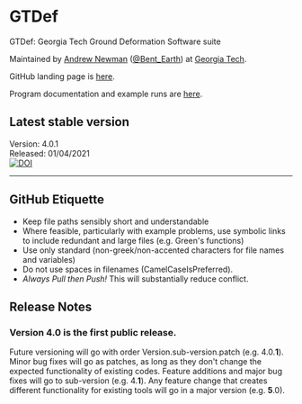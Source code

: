 # GTDef
GTDef: Georgia Tech Ground Deformation Software suite

Maintained by [Andrew Newman](http://geophysics.eas.gatech.edu) ([@Bent_Earth](https://twitter.com/Bent_Earth)) at [Georgia Tech](www.gatech.edu).

GitHub landing page is [here](https://avnewman.github.io/GTDef/).

Program documentation and example runs are [here](https://avnewman.github.io/GTDef/documentation/).

## Latest stable version
Version: 4.0.1  
Released: 01/04/2021  
[![DOI](https://zenodo.org/badge/283332126.svg)](https://zenodo.org/badge/latestdoi/283332126)

-----------
## GitHub Etiquette

* Keep file paths sensibly short and understandable
* Where feasible, particularly with example problems, use symbolic links to include redundant and large files (e.g. Green's functions)
* Use only standard (non-greek/non-accented characters for file names and variables)
* Do not use spaces in filenames (CamelCaseIsPreferred).
* *Always Pull then Push!*  This will substantially reduce conflict.


## Release Notes
### Version 4.0 is the first public release. 
Future versioning will go with order Version.sub-version.patch (e.g. 4.0.**1**).  
Minor bug fixes will go as patches, as long as they don't change the expected functionality of existing codes. 
Feature additions and major bug fixes will go to sub-version (e.g. 4.**1**).
Any feature change that creates different functionality for existing tools will go in a major version (e.g. **5**.0).
